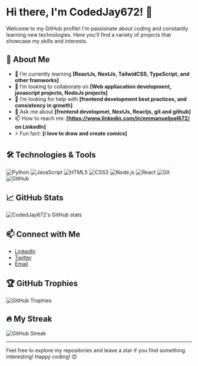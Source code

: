 # Hi there, I'm CodedJay672! 👋

Welcome to my GitHub profile! I'm passionate about coding and constantly learning new technologies. Here you'll find a variety of projects that showcase my skills and interests.

## 🚀 About Me

- 🌱 I’m currently learning **[ReactJs, NextJs, TailwidCSS, TypeScript, and other framworks]**
- 👯 I’m looking to collaborate on **[Web appliacation development, javascript projects, NodeJs projects]**
- 🤔 I’m looking for help with **[frontend development best practices, and consistency in growth]**
- 💬 Ask me about **[frontend developmet, NextJs, Reactjs, git and github]**
- 📫 How to reach me: **[https://www.linkedin.com/in/emmanueljoel672/ on LinkedIn]**
- ⚡ Fun fact: **[i love to draw and create comics]**

## 🛠️ Technologies & Tools

![Python](https://img.shields.io/badge/-Python-333?style=flat&logo=python)
![JavaScript](https://img.shields.io/badge/-JavaScript-333?style=flat&logo=javascript)
![HTML5](https://img.shields.io/badge/-HTML5-333?style=flat&logo=html5)
![CSS3](https://img.shields.io/badge/-CSS3-333?style=flat&logo=css3)
![Node.js](https://img.shields.io/badge/-Node.js-333?style=flat&logo=node.js)
![React](https://img.shields.io/badge/-React-333?style=flat&logo=react)
![Git](https://img.shields.io/badge/-Git-333?style=flat&logo=git)
![GitHub](https://img.shields.io/badge/-GitHub-333?style=flat&logo=github)

## 📈 GitHub Stats

![CodedJay672's GitHub stats](https://github-readme-stats.vercel.app/api?username=CodedJay672&show_icons=true&theme=radical)

## 📫 Connect with Me

- [LinkedIn](https://www.linkedin.com/in/emmanueljoel672/)
- [Twitter](https://twitter.com/_iammanny_)
- [Email](mailto:emmajoel6456@gmail.com)


## 🏆 GitHub Trophies

![GitHub Trophies](https://github-profile-trophy.vercel.app/?username=CodedJay672&theme=radical)

## 🔥 My Streak

![GitHub Streak](https://github-readme-streak-stats.herokuapp.com/?user=CodedJay672&theme=radical)

---

Feel free to explore my repositories and leave a star if you find something interesting! Happy coding! 😊
